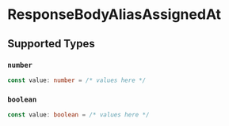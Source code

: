 # ResponseBodyAliasAssignedAt


## Supported Types

### `number`

```typescript
const value: number = /* values here */
```

### `boolean`

```typescript
const value: boolean = /* values here */
```

